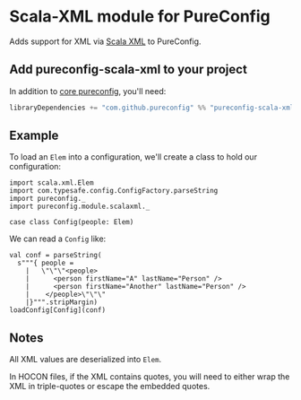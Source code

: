 # Scala-XML module for PureConfig

Adds support for XML via [Scala XML](https://github.com/scala/scala-xml) to PureConfig.

## Add pureconfig-scala-xml to your project

In addition to [core pureconfig](https://github.com/pureconfig/pureconfig), you'll need:

```scala
libraryDependencies += "com.github.pureconfig" %% "pureconfig-scala-xml" % "0.8.0"
```

## Example

To load an `Elem` into a configuration, we'll create a class to hold our configuration:

```tut:silent
import scala.xml.Elem
import com.typesafe.config.ConfigFactory.parseString
import pureconfig._
import pureconfig.module.scalaxml._

case class Config(people: Elem)
```

We can read a `Config` like:
```tut:book
val conf = parseString(
  s"""{ people = 
    |   \"\"\"<people>
    |      <person firstName="A" lastName="Person" />
    |      <person firstName="Another" lastName="Person" />
    |    </people>\"\"\"
    |}""".stripMargin)
loadConfig[Config](conf)
```

## Notes

All XML values are deserialized into `Elem`. 

In HOCON files, if the XML contains quotes, you will need to either wrap the XML in triple-quotes or escape the 
embedded quotes.
